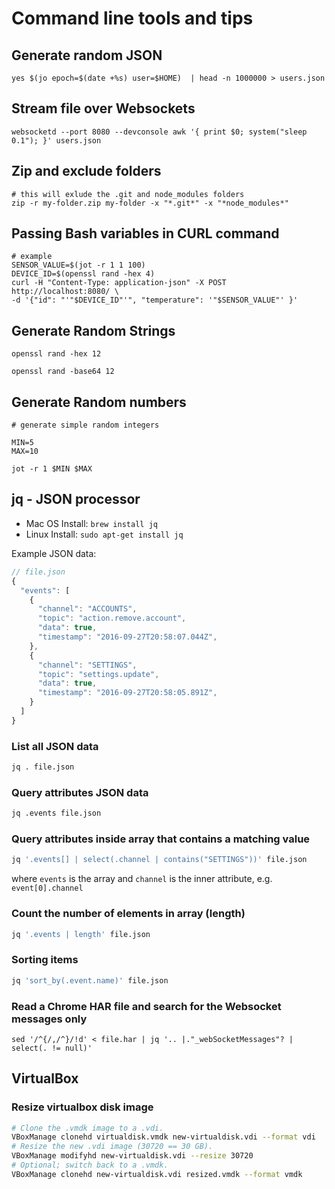 # Command line tools and tips

## Generate random JSON

```
yes $(jo epoch=$(date +%s) user=$HOME)  | head -n 1000000 > users.json
```

## Stream file over Websockets

```
websocketd --port 8080 --devconsole awk '{ print $0; system("sleep 0.1"); }' users.json
```

## Zip and exclude folders

```
# this will exlude the .git and node_modules folders
zip -r my-folder.zip my-folder -x "*.git*" -x "*node_modules*"
```

## Passing Bash variables in CURL command

```
# example 
SENSOR_VALUE=$(jot -r 1 1 100)
DEVICE_ID=$(openssl rand -hex 4)
curl -H "Content-Type: application-json" -X POST http://localhost:8080/ \
-d '{"id": "'"$DEVICE_ID"'", "temperature": '"$SENSOR_VALUE"' }'
```

## Generate Random Strings

```
openssl rand -hex 12

openssl rand -base64 12
```

## Generate Random numbers

```
# generate simple random integers

MIN=5
MAX=10

jot -r 1 $MIN $MAX
```

## jq - JSON processor

* Mac OS Install: ```brew install jq```
* Linux Install: ```sudo apt-get install jq```

Example JSON data:

```javascript
// file.json
{
  "events": [
    {
      "channel": "ACCOUNTS",
      "topic": "action.remove.account",
      "data": true,
      "timestamp": "2016-09-27T20:58:07.044Z",
    },
    {
      "channel": "SETTINGS",
      "topic": "settings.update",
      "data": true,
      "timestamp": "2016-09-27T20:58:05.891Z",
    }    
  ]
}
```

### List all JSON data

```bash
jq . file.json
```

### Query attributes JSON data

```bash
jq .events file.json
```

### Query attributes inside array that contains a matching value

```bash
jq '.events[] | select(.channel | contains("SETTINGS"))' file.json
```
where ```events``` is the array and ```channel``` is the inner attribute, e.g. ```event[0].channel```

### Count the number of elements in array (length)

```bash
jq '.events | length' file.json
```

### Sorting items

```bash
jq 'sort_by(.event.name)' file.json

```

### Read a Chrome HAR file and search for the Websocket messages only

```
sed '/^{/,/^}/!d' < file.har | jq '.. |."_webSocketMessages"? | select(. != null)'
```

## VirtualBox

### Resize virtualbox disk image

```bash
# Clone the .vmdk image to a .vdi.
VBoxManage clonehd virtualdisk.vmdk new-virtualdisk.vdi --format vdi
# Resize the new .vdi image (30720 == 30 GB).
VBoxManage modifyhd new-virtualdisk.vdi --resize 30720
# Optional; switch back to a .vmdk.
VBoxManage clonehd new-virtualdisk.vdi resized.vmdk --format vmdk
```
